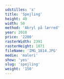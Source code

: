 ```yaml
---
udstilles: 'x'
title: 'Spejling'
height: 40
width: 50
method: 'Akryl på lærred'
year: 2018
price: '2200'
rasterWidth: 2391
rasterHeight: 1871
fileName: 'IMG_1814.JPG'
medie: 'maleri'
show: 'yes'
slug: 'spejling'
weight: '150'
---
```

